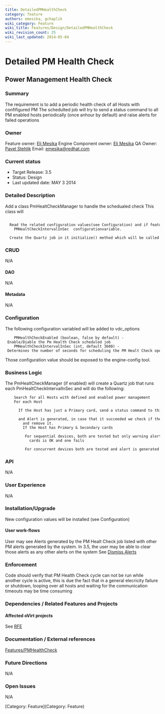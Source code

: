 ```yaml
---
title: DetailedPMHealthCheck
category: feature
authors: emesika, gchaplik
wiki_category: Feature
wiki_title: Features/Design/DetailedPMHealthCheck
wiki_revision_count: 25
wiki_last_updated: 2014-05-04
---
```


# Detailed PM Health Check

## Power Management Health Check

### Summary

The requirement is to add a periodic health check of all Hosts with confifigured PM
The schedulted job will try to send a status command to all PM enabled hosts periodically (once anhour by default) and raise alerts for failed operations

### Owner

Feature owner: [ Eli Mesika](User:emesika)
Engine Component owner: [ Eli Mesika](User:emesika)
QA Owner: [ Pavel Stehlik](User:pstehlik)
Email: emesika@redhat.com

### Current status

*   Target Release: 3.5
*   Status: Design
*   Last updated date: MAY 3 2014

### Detailed Description

Add a class PmHealtCheckManager to handle the schedualed check
This class will

        Read the related configuration values(see Configuration) and if feature is enabled reads the
        PMHealtCheckIntervalInSec  configurationvariable.   
        Create the Quartz job in it initialize() method which will be called from backend::initialize()

### CRUD

N/A

#### DAO

N/A

#### Metadata

N/A

### Configuration

The following configuration variabled will be added to vdc_options

        PMHealthCheckEnabled (boolean, false by default) - Enable/Diable the Pm Health Check scheduled job
        PMHealthCheckIntervalInSec (int, default 3600) - Determines the number of seconds for scheduling the PM Healt Check operation

Those configuration value should be exposed to the engine-config tool.

### Business Logic

The PmHealtCheckManager (if enabled) will create a Quartz job that runs each PmHealtCheckIntervalInSec and will do the following:

        Search for all Hosts with defined and enabled power management 
        For each Host
            If the Host has just a Primary card, send a status command to this card, In case that this failed 
            and Alert is generated, in case that it succeeded we check if there is an active alert for this host 
            and remove it.
            If the Host has Primary & Secondary cards 
               For sequential devices, both are tested but only warning alerts are generated if one of those 
               cards is OK and one fails
               For concurrent devices both are tested and alert is generated no matter which card fails

### API

N/A

### User Experience

N/A

### Installation/Upgrade

New configuration values will be installed (see Configuration)

#### User work-flows

User may see Alerts generated by the PM Healt Check job listed with other PM alerts generated by the system.
In 3.5, the user may be able to clear those alerts as any other alerts on the system
See [Dismiss Alerts](https://bugzilla.redhat.com/show_bug.cgi?id=1090808)

### Enforcement

Code should verify that PM Health Check cycle can not be run while another cycle is active, this is due the fact that in a general elecricity failure or shutdown, looping over all hosts and waiting for the communication timeouts may be time consuming

### Dependencies / Related Features and Projects

#### Affected oVirt projects

See [RFE](https://bugzilla.redhat.com/show_bug.cgi?id=1090808)

### Documentation / External references

[Features/PMHealthCheck](Features/PMHealthCheck)

### Future Directions

N/A

### Open Issues

N/A

[Category: Feature](Category: Feature)
